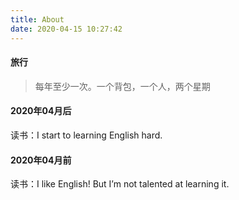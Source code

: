 ```yaml
---
title: About
date: 2020-04-15 10:27:42
---
```


#### 旅行
> 每年至少一次。一个背包，一个人，两个星期

#### 2020年04月后
读书：I start to learning English hard.

#### 2020年04月前
读书：I like English! But I’m not talented at learning it.
